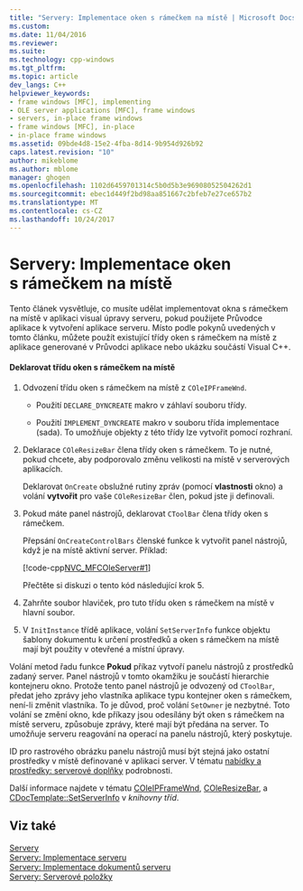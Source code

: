 ```yaml
---
title: "Servery: Implementace oken s rámečkem na místě | Microsoft Docs"
ms.custom: 
ms.date: 11/04/2016
ms.reviewer: 
ms.suite: 
ms.technology: cpp-windows
ms.tgt_pltfrm: 
ms.topic: article
dev_langs: C++
helpviewer_keywords:
- frame windows [MFC], implementing
- OLE server applications [MFC], frame windows
- servers, in-place frame windows
- frame windows [MFC], in-place
- in-place frame windows
ms.assetid: 09bde4d8-15e2-4fba-8d14-9b954d926b92
caps.latest.revision: "10"
author: mikeblome
ms.author: mblome
manager: ghogen
ms.openlocfilehash: 1102d6459701314c5b0d5b3e96908052504262d1
ms.sourcegitcommit: ebec1d449f2bd98aa851667c2bfeb7e27ce657b2
ms.translationtype: MT
ms.contentlocale: cs-CZ
ms.lasthandoff: 10/24/2017
---
```

# <a name="servers-implementing-in-place-frame-windows"></a>Servery: Implementace oken s rámečkem na místě
Tento článek vysvětluje, co musíte udělat implementovat okna s rámečkem na místě v aplikaci visual úpravy serveru, pokud použijete Průvodce aplikace k vytvoření aplikace serveru. Místo podle pokynů uvedených v tomto článku, můžete použít existující třídy oken s rámečkem na místě z aplikace generované v Průvodci aplikace nebo ukázku součástí Visual C++.  
  
#### <a name="to-declare-an-in-place-frame-window-class"></a>Deklarovat třídu oken s rámečkem na místě  
  
1.  Odvození třídu oken s rámečkem na místě z `COleIPFrameWnd`.  
  
    -   Použití `DECLARE_DYNCREATE` makro v záhlaví souboru třídy.  
  
    -   Použití `IMPLEMENT_DYNCREATE` makro v souboru třída implementace (sada). To umožňuje objekty z této třídy lze vytvořit pomocí rozhraní.  
  
2.  Deklarace `COleResizeBar` člena třídy oken s rámečkem. To je nutné, pokud chcete, aby podporovalo změnu velikosti na místě v serverových aplikacích.  
  
     Deklarovat `OnCreate` obslužné rutiny zpráv (pomocí **vlastnosti** okno) a volání **vytvořit** pro vaše `COleResizeBar` člen, pokud jste ji definovali.  
  
3.  Pokud máte panel nástrojů, deklarovat `CToolBar` člena třídy oken s rámečkem.  
  
     Přepsání `OnCreateControlBars` členské funkce k vytvořit panel nástrojů, když je na místě aktivní server. Příklad:  
  
     [!code-cpp[NVC_MFCOleServer#1](../mfc/codesnippet/cpp/servers-implementing-in-place-frame-windows_1.cpp)]  
  
     Přečtěte si diskuzi o tento kód následující krok 5.  
  
4.  Zahrňte soubor hlaviček, pro tuto třídu oken s rámečkem na místě v hlavní soubor.  
  
5.  V `InitInstance` třídě aplikace, volání `SetServerInfo` funkce objektu šablony dokumentu k určení prostředků a oken s rámečkem na místě mají být použity v otevřené a místní úpravy.  
  
 Volání metod řadu funkce **Pokud** příkaz vytvoří panelu nástrojů z prostředků zadaný server. Panel nástrojů v tomto okamžiku je součástí hierarchie kontejneru okno. Protože tento panel nástrojů je odvozený od `CToolBar`, předat jeho zprávy jeho vlastníka aplikace typu kontejner oken s rámečkem, není-li změnit vlastníka. To je důvod, proč volání `SetOwner` je nezbytné. Toto volání se změní okno, kde příkazy jsou odesílány být oken s rámečkem na místě serveru, způsobuje zprávy, které mají být předána na server. To umožňuje serveru reagování na operací na panelu nástrojů, který poskytuje.  
  
 ID pro rastrového obrázku panelu nástrojů musí být stejná jako ostatní prostředky v místě definované v aplikaci server. V tématu [nabídky a prostředky: serverové doplňky](../mfc/menus-and-resources-server-additions.md) podrobnosti.  
  
 Další informace najdete v tématu [COleIPFrameWnd](../mfc/reference/coleipframewnd-class.md), [COleResizeBar](../mfc/reference/coleresizebar-class.md), a [CDocTemplate::SetServerInfo](../mfc/reference/cdoctemplate-class.md#setserverinfo) v *knihovny tříd*.  
  
## <a name="see-also"></a>Viz také  
 [Servery](../mfc/servers.md)   
 [Servery: Implementace serveru](../mfc/servers-implementing-a-server.md)   
 [Servery: Implementace dokumentů serveru](../mfc/servers-implementing-server-documents.md)   
 [Servery: Serverové položky](../mfc/servers-server-items.md)

